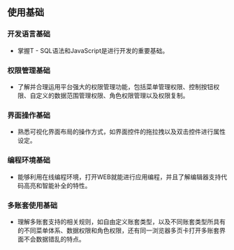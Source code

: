 ## 使用基础

### 开发语言基础
 - 掌握T - SQL语法和JavaScript是进行开发的重要基础。

### 权限管理基础
 - 了解并合理运用平台强大的权限管理功能，包括菜单管理权限、控制按钮权限、自定义的数据范围管理权限、角色权限管理以及权限复制。

### 界面操作基础
 - 熟悉可视化界面布局的操作方式，如界面控件的拖拉拽以及双击控件进行属性设定。

### 编程环境基础
 - 能够利用在线编程环境，打开WEB就能进行应用编程，并且了解编辑器支持代码高亮和智能补全的特性。

### 多账套使用基础
 - 理解多账套支持的相关规则，如自由定义账套类型，以及不同账套类型所具有的不同菜单体系、数据权限和角色权限，还有同一浏览器多页卡打开多账套界面不会数据错乱的特点。
